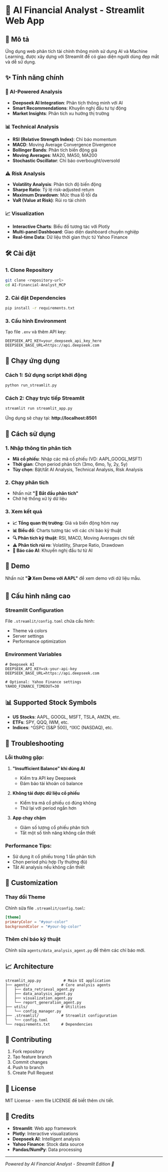 # 🚀 AI Financial Analyst - Streamlit Web App

## 📝 Mô tả
Ứng dụng web phân tích tài chính thông minh sử dụng AI và Machine Learning, được xây dựng với Streamlit để có giao diện người dùng đẹp mắt và dễ sử dụng.

## ✨ Tính năng chính

### 🤖 AI-Powered Analysis
- **Deepseek AI Integration**: Phân tích thông minh với AI
- **Smart Recommendations**: Khuyến nghị đầu tư tự động
- **Market Insights**: Phân tích xu hướng thị trường

### 📊 Technical Analysis
- **RSI (Relative Strength Index)**: Chỉ báo momentum
- **MACD**: Moving Average Convergence Divergence  
- **Bollinger Bands**: Phân tích biến động giá
- **Moving Averages**: MA20, MA50, MA200
- **Stochastic Oscillator**: Chỉ báo overbought/oversold

### ⚠️ Risk Analysis
- **Volatility Analysis**: Phân tích độ biến động
- **Sharpe Ratio**: Tỷ lệ risk-adjusted return
- **Maximum Drawdown**: Mức thua lỗ tối đa
- **VaR (Value at Risk)**: Rủi ro tài chính

### 📈 Visualization
- **Interactive Charts**: Biểu đồ tương tác với Plotly
- **Multi-panel Dashboard**: Giao diện dashboard chuyên nghiệp
- **Real-time Data**: Dữ liệu thời gian thực từ Yahoo Finance

## 🛠️ Cài đặt

### 1. Clone Repository
```bash
git clone <repository-url>
cd AI-Financial-Analyst_MCP
```

### 2. Cài đặt Dependencies
```bash
pip install -r requirements.txt
```

### 3. Cấu hình Environment
Tạo file `.env` và thêm API key:
```env
DEEPSEEK_API_KEY=your_deepseek_api_key_here
DEEPSEEK_BASE_URL=https://api.deepseek.com
```

## 🚀 Chạy ứng dụng

### Cách 1: Sử dụng script khởi động
```bash
python run_streamlit.py
```

### Cách 2: Chạy trực tiếp Streamlit
```bash
streamlit run streamlit_app.py
```

Ứng dụng sẽ chạy tại: **http://localhost:8501**

## 📱 Cách sử dụng

### 1. Nhập thông tin phân tích
- **Mã cổ phiếu**: Nhập các mã cổ phiếu (VD: AAPL,GOOGL,MSFT)
- **Thời gian**: Chọn period phân tích (3mo, 6mo, 1y, 2y, 5y)
- **Tùy chọn**: Bật/tắt AI Analysis, Technical Analysis, Risk Analysis

### 2. Chạy phân tích
- Nhấn nút **"🚀 Bắt đầu phân tích"**
- Chờ hệ thống xử lý dữ liệu

### 3. Xem kết quả
- **📈 Tổng quan thị trường**: Giá và biến động hôm nay
- **📊 Biểu đồ**: Charts tương tác với các chỉ báo kỹ thuật
- **🔍 Phân tích kỹ thuật**: RSI, MACD, Moving Averages chi tiết
- **⚠️ Phân tích rủi ro**: Volatility, Sharpe Ratio, Drawdown
- **📝 Báo cáo AI**: Khuyến nghị đầu tư từ AI

## 🎯 Demo
Nhấn nút **"🎬 Xem Demo với AAPL"** để xem demo với dữ liệu mẫu.

## 🔧 Cấu hình nâng cao

### Streamlit Configuration
File `.streamlit/config.toml` chứa cấu hình:
- Theme và colors
- Server settings  
- Performance optimization

### Environment Variables
```env
# Deepseek AI
DEEPSEEK_API_KEY=sk-your-api-key
DEEPSEEK_BASE_URL=https://api.deepseek.com

# Optional: Yahoo Finance settings
YAHOO_FINANCE_TIMEOUT=30
```

## 📊 Supported Stock Symbols
- **US Stocks**: AAPL, GOOGL, MSFT, TSLA, AMZN, etc.
- **ETFs**: SPY, QQQ, IWM, etc.
- **Indices**: ^GSPC (S&P 500), ^IXIC (NASDAQ), etc.

## 🚨 Troubleshooting

### Lỗi thường gặp:

1. **"Insufficient Balance" khi dùng AI**
   - Kiểm tra API key Deepseek
   - Đảm bảo tài khoản có balance

2. **Không tải được dữ liệu cổ phiếu**
   - Kiểm tra mã cổ phiếu có đúng không
   - Thử lại với period ngắn hơn

3. **App chạy chậm**
   - Giảm số lượng cổ phiếu phân tích
   - Tắt một số tính năng không cần thiết

### Performance Tips:
- Sử dụng ít cổ phiếu trong 1 lần phân tích
- Chọn period phù hợp (1y thường đủ)
- Tắt AI analysis nếu không cần thiết

## 🎨 Customization

### Thay đổi Theme
Chỉnh sửa file `.streamlit/config.toml`:
```toml
[theme]
primaryColor = "#your-color"
backgroundColor = "#your-bg-color"
```

### Thêm chỉ báo kỹ thuật
Chỉnh sửa `agents/data_analysis_agent.py` để thêm các chỉ báo mới.

## 📈 Architecture
```
streamlit_app.py          # Main UI application
├── agents/              # Core analysis agents
│   ├── data_retrieval_agent.py
│   ├── data_analysis_agent.py  
│   ├── visualization_agent.py
│   └── report_generation_agent.py
├── utils/               # Utilities
│   └── config_manager.py
├── .streamlit/          # Streamlit configuration
│   └── config.toml
└── requirements.txt     # Dependencies
```

## 🤝 Contributing
1. Fork repository
2. Tạo feature branch
3. Commit changes
4. Push to branch
5. Create Pull Request

## 📄 License
MIT License - xem file LICENSE để biết thêm chi tiết.

## 🎉 Credits
- **Streamlit**: Web app framework
- **Plotly**: Interactive visualizations
- **Deepseek AI**: Intelligent analysis
- **Yahoo Finance**: Stock data source
- **Pandas/NumPy**: Data processing

---
*Powered by AI Financial Analyst - Streamlit Edition 🚀* 